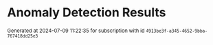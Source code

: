 # Anomaly Detection Results


<sup>Generated at 2024-07-09 11:22:35 for subscription with id `4913be3f-a345-4652-9bba-767418dd25e3`</sup>
